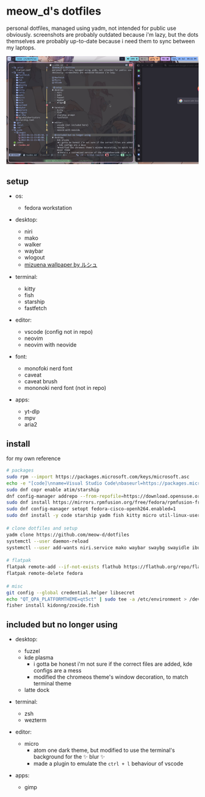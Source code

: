 # meow_d's dotfiles
personal dotfiles, managed using yadm, not intended for public use obviously. screenshots are probably outdated because i'm lazy, but the dots themselves are probably up-to-date because i need them to sync between my laptops.

![screenshot](<.yadm/images/Screenshot from 2025-07-26 17-11-13.png>)

## setup
- os:
  - fedora workstation

- desktop:
  - niri
  - mako
  - walker
  - waybar
  - wlogout
  - [mizuena wallpaper by ルシュ](https://www.pixiv.net/en/artworks/109913151)

- terminal:
  - kitty
  - fish
  - starship
  - fastfetch

- editor:
  - vscode (config not in repo)
  - neovim
  - neovim with neovide

- font:
  - monofoki nerd font
  - caveat
  - caveat brush
  - mononoki nerd font (not in repo)

- apps:
  - yt-dlp
  - mpv
  - aria2

## install
for my own reference

```sh
# packages
sudo rpm --import https://packages.microsoft.com/keys/microsoft.asc
echo -e "[code]\nname=Visual Studio Code\nbaseurl=https://packages.microsoft.com/yumrepos/vscode\nenabled=1\nautorefresh=1\ntype=rpm-md\ngpgcheck=1\ngpgkey=https://packages.microsoft.com/keys/microsoft.asc" | sudo tee /etc/yum.repos.d/vscode.repo > /dev/null
sudo dnf copr enable atim/starship
dnf config-manager addrepo --from-repofile=https://download.opensuse.org/repositories/home:TheLocehiliosan:yadm/Fedora_$(rpm -E %fedora)/home:TheLocehiliosan:yadm.repo
sudo dnf install https://mirrors.rpmfusion.org/free/fedora/rpmfusion-free-release-$(rpm -E %fedora).noarch.rpm https://mirrors.rpmfusion.org/nonfree/fedora/rpmfusion-nonfree-release-$(rpm -E %fedora).noarch.rpm
sudo dnf config-manager setopt fedora-cisco-openh264.enabled=1
sudo dnf install -y code starship yadm fish kitty micro util-linux-user wl-clipboard git-credential-libsecret git syncthing adw-gtk3-theme brightnessctl qt5ct qt6ct niri mako zoxide ibus-panel nvim gstreamer1-plugin-openh264 mozilla-openh264 krita

# clone dotfiles and setup
yadm clone https://github.com/meow-d/dotfiles
systemctl --user daemon-reload
systemctl --user add-wants niri.service mako waybar swaybg swayidle ibus # i think this works?

# flatpak
flatpak remote-add --if-not-exists flathub https://flathub.org/repo/flathub.flatpakrepo
flatpak remote-delete fedora

# misc
git config --global credential.helper libsecret
echo "QT_QPA_PLATFORMTHEME=qt5ct" | sudo tee -a /etc/environment > /dev/null
fisher install kidonng/zoxide.fish
```

## included but no longer using
- desktop:
  - fuzzel
  - kde plasma
    - i gotta be honest i'm not sure if the correct files are added, kde configs are a mess
    - modified the chromeos theme's window decoration, to match terminal theme
  - latte dock

- terminal:
  - zsh
  - wezterm

- editor:
  - micro
    - atom one dark theme, but modified to use the terminal's background for the ✨ blur ✨
    - made a plugin to emulate the `ctrl + l` behaviour of vscode

- apps:
  - gimp
